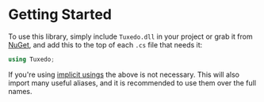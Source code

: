 # Getting Started

To use this library, simply include `Tuxedo.dll` in your project or
grab
it from [NuGet](https://www.nuget.org/packages/Tuxedo/), and add
this to the top of each `.cs` file that needs it:

```C#
using Tuxedo;
```

If you're using
[implicit usings](https://learn.microsoft.com/en-gb/dotnet/core/project-sdk/overview#implicit-using-directives)
the above is not necessary. This will also import
many useful aliases, and it is recommended to use them over the full
names.
